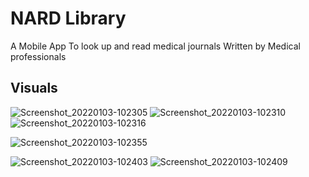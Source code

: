 # NARD Library 

A Mobile App To look up and read medical journals 
Written by Medical professionals

## Visuals
![Screenshot_20220103-102305](https://user-images.githubusercontent.com/71092412/147915586-18834191-b309-4676-b702-2c65c1e7a5d4.png)
![Screenshot_20220103-102310](https://user-images.githubusercontent.com/71092412/147915524-ff03480f-e1ba-4ebc-b16a-bfc583259e19.png)
![Screenshot_20220103-102316](https://user-images.githubusercontent.com/71092412/147915642-60617c26-3008-4341-9b8b-85c91f95fa56.png)
 
![Screenshot_20220103-102355](https://user-images.githubusercontent.com/71092412/147915609-f1fe4d53-1a97-429a-995a-d60a4985a9c5.png)

![Screenshot_20220103-102403](https://user-images.githubusercontent.com/71092412/147916161-8ed4e228-f4b5-4745-9375-63e50bc6dc51.png)
![Screenshot_20220103-102409](https://user-images.githubusercontent.com/71092412/147916186-48ca93fc-0542-4e14-9bd7-7fa2b62e0124.png)


